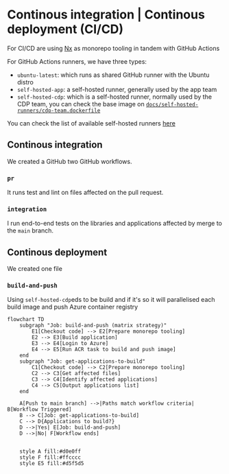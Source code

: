 # Continous integration | Continous deployment (CI/CD)

For CI/CD are using [Nx](https://nx.dev/getting-started/intro) as monorepo tooling in tandem with GitHub Actions

For GitHub Actions runners, we have three types:

- `ubuntu-latest`: which runs as shared GitHub runner with the Ubuntu distro
- `self-hosted-app`: a self-hosted runner, generally used by the app team
- `self-hosted-cdp`: which is a self-hosted runner, normally used by the CDP team, you can check the base image on [`docs/self-hosted-runners/cdp-team.dockerfile`](docs/self-hosted-runners/cdp-team.dockerfile)

You can check the list of available self-hosted runners [here](https://github.com/Just-Universe/universe-customer-data-platform/settings/actions/runners)

## Continous integration

We created a GitHub two GitHub workflows.

### `pr`

It runs test and lint on files affected on the pull request.

### `integration`

I run end-to-end tests on the libraries and applications affected by merge to the `main` branch.

## Continous deployment

We created one file

### `build-and-push`

Using `self-hosted-cdp`eds to be build and if it's so it will parallelised each build image and push Azure container registry

```mermaid
flowchart TD
    subgraph "Job: build-and-push (matrix strategy)"
        E1[Checkout code] --> E2[Prepare monorepo tooling]
        E2 --> E3[Build application]
        E3 --> E4[Login to Azure]
        E4 --> E5[Run ACR task to build and push image]
    end
    subgraph "Job: get-applications-to-build"
        C1[Checkout code] --> C2[Prepare monorepo tooling]
        C2 --> C3[Get affected files]
        C3 --> C4[Identify affected applications]
        C4 --> C5[Output applications list]
    end

    A[Push to main branch] -->|Paths match workflow criteria| B[Workflow Triggered]
    B --> C[Job: get-applications-to-build]
    C --> D{Applications to build?}
    D -->|Yes| E[Job: build-and-push]
    D -->|No| F[Workflow ends]


    style A fill:#d0e0ff
    style F fill:#ffcccc
    style E5 fill:#d5f5d5
```
